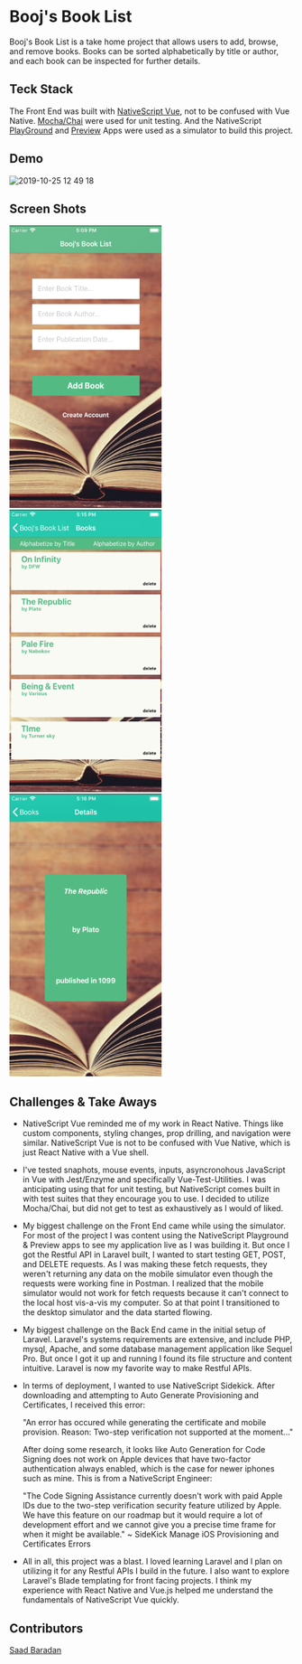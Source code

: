 # Booj's Book List

Booj's Book List is a take home project that allows users to add, browse, and remove books. Books can be sorted alphabetically by title or author, and each book can be inspected for further details. 

## Teck Stack

The Front End was built with [NativeScript Vue](https://nativescript-vue.org/en/docs/introduction/), not to be confused with Vue Native. [Mocha/Chai](https://mochajs.org/) were used for unit testing. And the NativeScript [PlayGround](https://apps.apple.com/us/app/nativescript-playground/id1263543946?ls=1) and [Preview](https://apps.apple.com/us/app/nativescript-preview/id1264484702) Apps were used as a simulator to build this project. 

## Demo

![2019-10-25 12 49 18](https://user-images.githubusercontent.com/42000931/67596418-e9ceb700-f725-11e9-8566-cf4838078c8b.gif)

## Screen Shots

<img src="app/assets/images/HomePage.jpeg.png" width="270" height="500"/> <img src="app/assets/images/BookListPage.jpeg.png" width="270" height="500"/> <img src="app/assets/images/BookDetailPage.jpeg.png" width="270" height="500"/>


## Challenges & Take Aways

* NativeScript Vue reminded me of my work in React Native. Things like custom components, styling changes, prop drilling, and navigation were similar. NativeScript Vue is not to be confused with Vue Native, which is just React Native with a Vue shell. 

* I've tested snaphots, mouse events, inputs, asyncronohous JavaScript in Vue with Jest/Enzyme and specifically Vue-Test-Utilities. I was anticipating using that for unit testing, but NativeScript comes built in with test suites that they encourage you to use. I decided to utilize Mocha/Chai, but did not get to test as exhaustively as I would of liked.  

* My biggest challenge on the Front End came while using the simulator. For most of the project I was content using the NativeScript Playground & Preview apps to see my application live as I was building it. But once I got the Restful API in Laravel built, I wanted to start testing GET, POST, and DELETE requests. As I was making these fetch requests, they weren't returning any data on the mobile simulator even though the requests were working fine in Postman. I realized that the mobile simulator would not work for fetch requests because it can't connect to the local host vis-a-vis my computer. So at that point I transitioned to the desktop simulator and the data started flowing. 

* My biggest challenge on the Back End came in the initial setup of Laravel. Laravel's systems requirements are extensive, and include PHP, mysql, Apache, and some database management application like Sequel Pro. But once I got it up and running I found its file structure and content intuitive. Laravel is now my favorite way to make Restful APIs. 

* In terms of deployment, I wanted to use NativeScript Sidekick. After downloading and attempting to Auto Generate Provisioning and Certificates, I received this error:

     "An error has occured while generating the certificate and mobile provision. Reason: Two-step verification not supported at the moment..."

     After doing some research, it looks like Auto Generation for Code Signing does not work on Apple devices that have two-factor authentication always enabled, which is the case for newer iphones such as mine. This is from a NativeScript Engineer:

     "The Code Signing Assistance currently doesn't work with paid Apple IDs due to the two-step verification security feature utilized by Apple. We have this feature on our roadmap but it would require a lot of development effort and we cannot give you a precise time frame for when it might be available." ~ SideKick Manage iOS Provisioning and Certificates Errors

* All in all, this project was a blast. I loved learning Laravel and I plan on utilizing it for any Restful APIs I build in the future. I also want to explore Laravel's Blade templating for front facing projects. I think my experience with React Native and Vue.js helped me understand the fundamentals of NativeScript Vue quickly. 

## Contributors 

[Saad Baradan](https://github.com/saadricklamar)
